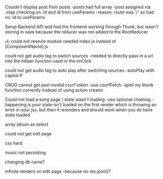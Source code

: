Couldn't display post from posts
-posts had full array
-post assigned via .map checking on .id and id from useParams
-reason: route was '/' so had no :id to useParams

Setup Backend API and had the frontend working through Thunk, but wasn't storing in save because the reducer was not added to the RootReducer

Ji: could not resovle module
needed index.js instead of [ComponentName].js


could not get audio tag to switch sources
-needed to directly pass in a url into the helper function used in the onClick

could not get audio tag to auto play after switching sources
-autoPlay with capital P

CRUD cannot get past invalid csurf token
-use csurfFetch
-spell my thunk function correctly instead of using action creator

Could not load a song page / state wasn't loading
-use optional chaining
-happening is your state isn’t loaded on the first render which is throwing an error in your jsx, but then it rerenders and should work when you do have state loaded.

array labum as select

could not get edit page

css hard

music not persisting

changing db name?

infinite renders on edit page
-because no res.json()?